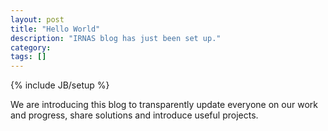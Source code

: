 ```yaml
---
layout: post
title: "Hello World"
description: "IRNAS blog has just been set up."
category: 
tags: []
---
```

{% include JB/setup %}

We are introducing this blog to transparently update everyone on our work and progress, share solutions and introduce useful projects.